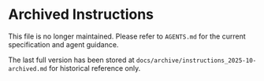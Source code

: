 # Archived Instructions

This file is no longer maintained. Please refer to `AGENTS.md` for the current specification and agent guidance.

The last full version has been stored at `docs/archive/instructions_2025-10-archived.md` for historical reference only.
